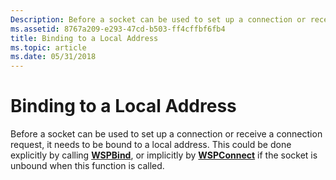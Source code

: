 ```yaml
---
Description: Before a socket can be used to set up a connection or receive a connection request, it needs to be bound to a local address.
ms.assetid: 8767a209-e293-47cd-b503-ff4cffbf6fb4
title: Binding to a Local Address
ms.topic: article
ms.date: 05/31/2018
---
```


# Binding to a Local Address

Before a socket can be used to set up a connection or receive a connection request, it needs to be bound to a local address. This could be done explicitly by calling [**WSPBind**](https://msdn.microsoft.com/en-us/library/ms742268(v=VS.85).aspx), or implicitly by [**WSPConnect**](https://msdn.microsoft.com/en-us/library/ms742272(v=VS.85).aspx) if the socket is unbound when this function is called.

 

 



